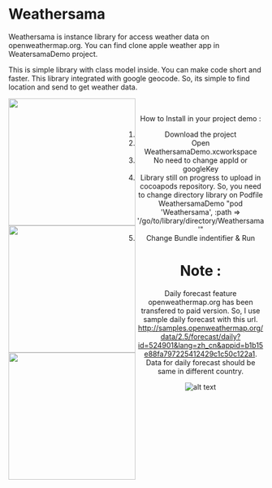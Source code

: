 # Weathersama
Weathersama is instance library for access weather data on openweathermap.org.
You can find clone apple weather app in WeatersamaDemo project.

This is simple library with class model inside. You can make code short and faster. This library integrated with google geocode. So, its simple to find location and send to get weather data.

<div style="text-align: center;">
<img align="left" width="250" src="https://github.com/icaksama/Weathersama/blob/master/ss1.jpeg">&nbsp;&nbsp;&nbsp;
<img align="left" width="250" src="https://github.com/icaksama/Weathersama/blob/master/ss2.jpeg">&nbsp;&nbsp;&nbsp;
<img align="left" width="250" src="https://github.com/icaksama/Weathersama/blob/master/ss3.jpeg">
<div>

How to Install in your project demo :
1. Download the project
2. Open WeathersamaDemo.xcworkspace
2. No need to change appId or googleKey
3. Library still on progress to upload in cocoapods repository. So, you need to change directory library on Podfile WeathersamaDemo "pod 'Weathersama', :path => '/go/to/library/directory/Weathersama'"
3. Change Bundle indentifier & Run

# Note :
Daily forecast feature openweathermap.org has been transfered to paid version. So, I use sample daily forecast with this url. http://samples.openweathermap.org/data/2.5/forecast/daily?id=524901&lang=zh_cn&appid=b1b15e88fa797225412429c1c50c122a1. Data for daily forecast should be same in different country.

![alt text](https://github.com/icaksama/Weathersama/blob/master/Screen%20Shot%202017-10-09%20at%209.36.32%20AM.png)
